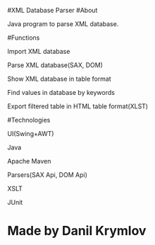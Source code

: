 #XML Database Parser
#About 

Java program to parse XML database.

#Functions

Import XML database
		
Parse XML database(SAX, DOM)

Show XML database in table format

Find values in database by keywords

Export filtered table in HTML table format(XLST)

#Technologies

UI(Swing+AWT)

Java

Apache Maven

Parsers(SAX Api, DOM Api)

XSLT

JUnit

# Made by Danil Krymlov

